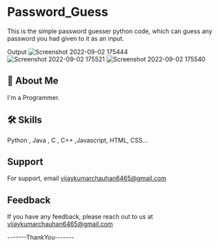 # Password_Guess
This is the simple password guesser python code, which can guess any password you had given to it as an input.

Output 
![Screenshot 2022-09-02 175444](https://user-images.githubusercontent.com/89354259/188142444-188bb895-1d18-49fc-b2cd-04fad378aa81.png)
![Screenshot 2022-09-02 175521](https://user-images.githubusercontent.com/89354259/188142448-c49360fe-c1b5-4575-9ce3-312653307254.png)
![Screenshot 2022-09-02 175540](https://user-images.githubusercontent.com/89354259/188142495-a3464df6-387d-416c-bfa6-b53691a6c38e.png)


## 🚀 About Me
I'm a Programmer.



## 🛠 Skills
Python , Java , C , C++ ,Javascript, HTML, CSS...



    
## Support

For support, email vijaykumarchauhan6465@gmail.com 

## Feedback

If you have any feedback, please reach out to us at vijaykumarchauhan6465@gmail.com


-------ThankYou-------
